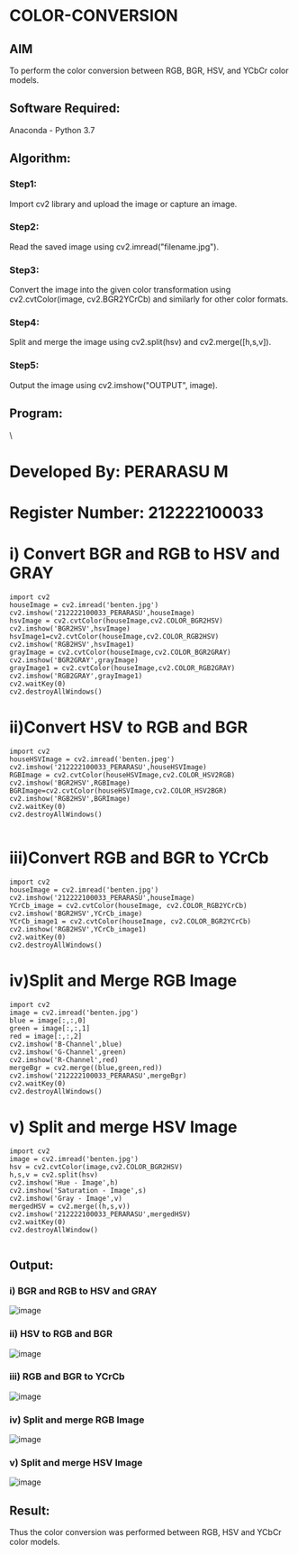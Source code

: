 # COLOR-CONVERSION
## AIM
To perform the color conversion between RGB, BGR, HSV, and YCbCr color models.

## Software Required:
Anaconda - Python 3.7
## Algorithm:
### Step1:
Import cv2 library and upload the image or capture an image.
### Step2:
Read the saved image using cv2.imread("filename.jpg").

### Step3:
Convert the image into the given color transformation using cv2.cvtColor(image, cv2.BGR2YCrCb) and similarly for other color formats.
### Step4:
Split and merge the image using cv2.split(hsv) and cv2.merge([h,s,v]).
### Step5:
Output the image using cv2.imshow("OUTPUT", image).
## Program:
\
# Developed By: PERARASU M
# Register Number: 212222100033
# i) Convert BGR and RGB to HSV and GRAY
```
import cv2
houseImage = cv2.imread('benten.jpg')
cv2.imshow('212222100033_PERARASU',houseImage)
hsvImage = cv2.cvtColor(houseImage,cv2.COLOR_BGR2HSV)
cv2.imshow('BGR2HSV',hsvImage)
hsvImage1=cv2.cvtColor(houseImage,cv2.COLOR_RGB2HSV)
cv2.imshow('RGB2HSV',hsvImage1)
grayImage = cv2.cvtColor(houseImage,cv2.COLOR_BGR2GRAY)
cv2.imshow('BGR2GRAY',grayImage)
grayImage1 = cv2.cvtColor(houseImage,cv2.COLOR_RGB2GRAY)
cv2.imshow('RGB2GRAY',grayImage1)
cv2.waitKey(0)
cv2.destroyAllWindows()

```
# ii)Convert HSV to RGB and BGR
```
import cv2
houseHSVImage = cv2.imread('benten.jpeg')
cv2.imshow('212222100033_PERARASU',houseHSVImage)
RGBImage = cv2.cvtColor(houseHSVImage,cv2.COLOR_HSV2RGB)
cv2.imshow('BGR2HSV',RGBImage)
BGRImage=cv2.cvtColor(houseHSVImage,cv2.COLOR_HSV2BGR)
cv2.imshow('RGB2HSV',BGRImage)
cv2.waitKey(0)
cv2.destroyAllWindows()


```
# iii)Convert RGB and BGR to YCrCb
```
import cv2
houseImage = cv2.imread('benten.jpg')
cv2.imshow('212222100033_PERARASU',houseImage)
YCrCb_image = cv2.cvtColor(houseImage, cv2.COLOR_RGB2YCrCb)
cv2.imshow('BGR2HSV',YCrCb_image)
YCrCb_image1 = cv2.cvtColor(houseImage, cv2.COLOR_BGR2YCrCb)
cv2.imshow('RGB2HSV',YCrCb_image1)
cv2.waitKey(0)
cv2.destroyAllWindows()

```
# iv)Split and Merge RGB Image
```
import cv2
image = cv2.imread('benten.jpg')
blue = image[:,:,0]
green = image[:,:,1]
red = image[:,:,2]
cv2.imshow('B-Channel',blue)
cv2.imshow('G-Channel',green)
cv2.imshow('R-Channel',red)
mergeBgr = cv2.merge((blue,green,red))
cv2.imshow('212222100033_PERARASU',mergeBgr)
cv2.waitKey(0)
cv2.destroyAllWindows()

```
# v) Split and merge HSV Image
```
import cv2
image = cv2.imread('benten.jpg')
hsv = cv2.cvtColor(image,cv2.COLOR_BGR2HSV)
h,s,v = cv2.split(hsv)
cv2.imshow('Hue - Image',h)
cv2.imshow('Saturation - Image',s)
cv2.imshow('Gray - Image',v)
mergedHSV = cv2.merge((h,s,v))
cv2.imshow('212222100033_PERARASU',mergedHSV)
cv2.waitKey(0)
cv2.destroyAllWindow()


```
## Output:
### i) BGR and RGB to HSV and GRAY

![image](https://github.com/PERARASU10/COLOR-CONVERSION/assets/118348589/798f0c72-6b16-47af-9f24-c8b0444f6b3a)


### ii) HSV to RGB and BGR

![image](https://github.com/PERARASU10/COLOR-CONVERSION/assets/118348589/1cce5f7a-3552-4812-860d-49f6f03eea8a)


### iii) RGB and BGR to YCrCb

![image](https://github.com/PERARASU10/COLOR-CONVERSION/assets/118348589/f1812e9b-1e18-4937-b84f-f5c84168b69d)


### iv) Split and merge RGB Image

![image](https://github.com/PERARASU10/COLOR-CONVERSION/assets/118348589/822c3763-d452-4d82-ab86-fcedbfc04810)

### v) Split and merge HSV Image

![image](https://github.com/PERARASU10/COLOR-CONVERSION/assets/118348589/ed7511f0-10cf-47bb-8e85-888e5f8109bc)


## Result:
Thus the color conversion was performed between RGB, HSV and YCbCr color models.
